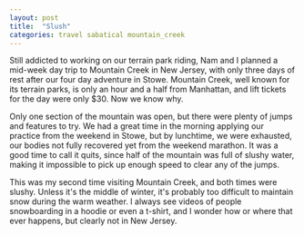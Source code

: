 ```yaml
---
layout: post
title:  "Slush"
categories: travel sabatical mountain_creek
---
```


Still addicted to working on our terrain park riding, Nam and I planned a mid-week day trip to Mountain Creek in New Jersey, with only three days of rest after our four day adventure in Stowe. Mountain Creek, well known for its terrain parks, is only an hour and a half from Manhattan, and lift tickets for the day were only $30. Now we know why.

Only one section of the mountain was open, but there were plenty of jumps and features to try. We had a great time in the morning applying our practice from the weekend in Stowe, but by lunchtime, we were exhausted, our bodies not fully recovered yet from the weekend marathon. It was a good time to call it quits, since half of the mountain was full of slushy water, making it impossible to pick up enough speed to clear any of the jumps.

This was my second time visiting Mountain Creek, and both times were slushy. Unless it's the middle of winter, it's probably too difficult to maintain snow during the warm weather. I always see videos of people snowboarding in a hoodie or even a t-shirt, and I wonder how or where that ever happens, but clearly not in New Jersey.